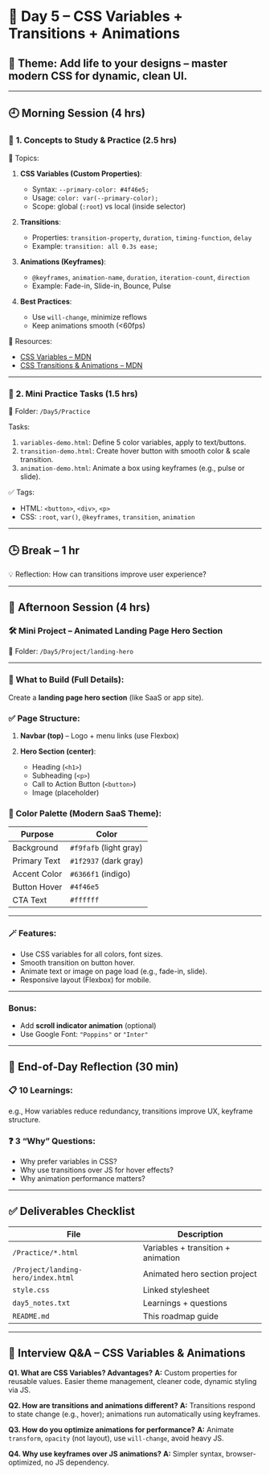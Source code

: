 
# 📅 **Day 5 – CSS Variables + Transitions + Animations**

## 🎯 **Theme**: Add life to your designs – master modern CSS for dynamic, clean UI.

---

## 🕘 Morning Session (4 hrs)

### 🔸 **1. Concepts to Study & Practice (2.5 hrs)**

📘 Topics:

1. **CSS Variables (Custom Properties)**:

   * Syntax: `--primary-color: #4f46e5;`
   * Usage: `color: var(--primary-color);`
   * Scope: global (`:root`) vs local (inside selector)

2. **Transitions**:

   * Properties: `transition-property`, `duration`, `timing-function`, `delay`
   * Example: `transition: all 0.3s ease;`

3. **Animations (Keyframes)**:

   * `@keyframes`, `animation-name`, `duration`, `iteration-count`, `direction`
   * Example: Fade-in, Slide-in, Bounce, Pulse

4. **Best Practices**:

   * Use `will-change`, minimize reflows
   * Keep animations smooth (<60fps)

🔗 Resources:

* [CSS Variables – MDN](https://developer.mozilla.org/en-US/docs/Web/CSS/--*)
* [CSS Transitions & Animations – MDN](https://developer.mozilla.org/en-US/docs/Web/CSS/CSS_Animations)

---

### 🔸 **2. Mini Practice Tasks (1.5 hrs)**

📁 Folder: `/Day5/Practice`

Tasks:

1. `variables-demo.html`: Define 5 color variables, apply to text/buttons.
2. `transition-demo.html`: Create hover button with smooth color & scale transition.
3. `animation-demo.html`: Animate a box using keyframes (e.g., pulse or slide).

✅ Tags:

* HTML: `<button>`, `<div>`, `<p>`
* CSS: `:root`, `var()`, `@keyframes`, `transition`, `animation`

---

## 🕒 Break – 1 hr

💡 Reflection: How can transitions improve user experience?

---

## 🌇 Afternoon Session (4 hrs)

### 🛠️ **Mini Project – Animated Landing Page Hero Section**

📁 Folder: `/Day5/Project/landing-hero`

---

### 🧱 What to Build (Full Details):

Create a **landing page hero section** (like SaaS or app site).

### ✅ Page Structure:

1. **Navbar (top)** – Logo + menu links (use Flexbox)
2. **Hero Section (center)**:

   * Heading (`<h1>`)
   * Subheading (`<p>`)
   * Call to Action Button (`<button>`)
   * Image (placeholder)

### 🎨 Color Palette (Modern SaaS Theme):

| Purpose      | Color                  |
| ------------ | ---------------------- |
| Background   | `#f9fafb` (light gray) |
| Primary Text | `#1f2937` (dark gray)  |
| Accent Color | `#6366f1` (indigo)     |
| Button Hover | `#4f46e5`              |
| CTA Text     | `#ffffff`              |

---

### 🪄 Features:

* Use CSS variables for all colors, font sizes.
* Smooth transition on button hover.
* Animate text or image on page load (e.g., fade-in, slide).
* Responsive layout (Flexbox) for mobile.

---

### Bonus:

* Add **scroll indicator animation** (optional)
* Use Google Font: `"Poppins"` or `"Inter"`

---

## 📝 End-of-Day Reflection (30 min)

### 📋 10 Learnings:

e.g., How variables reduce redundancy, transitions improve UX, keyframe structure.

### ❓ 3 “Why” Questions:

* Why prefer variables in CSS?
* Why use transitions over JS for hover effects?
* Why animation performance matters?

---

## ✅ Deliverables Checklist

| File                               | Description                        |
| ---------------------------------- | ---------------------------------- |
| `/Practice/*.html`                 | Variables + transition + animation |
| `/Project/landing-hero/index.html` | Animated hero section project      |
| `style.css`                        | Linked stylesheet                  |
| `day5_notes.txt`                   | Learnings + questions              |
| `README.md`                        | This roadmap guide                 |

---

## 🎤 Interview Q\&A – CSS Variables & Animations

**Q1. What are CSS Variables? Advantages?**
**A:** Custom properties for reusable values. Easier theme management, cleaner code, dynamic styling via JS.

**Q2. How are transitions and animations different?**
**A:** Transitions respond to state change (e.g., hover); animations run automatically using keyframes.

**Q3. How do you optimize animations for performance?**
**A:** Animate `transform`, `opacity` (not layout), use `will-change`, avoid heavy JS.

**Q4. Why use keyframes over JS animations?**
**A:** Simpler syntax, browser-optimized, no JS dependency.

